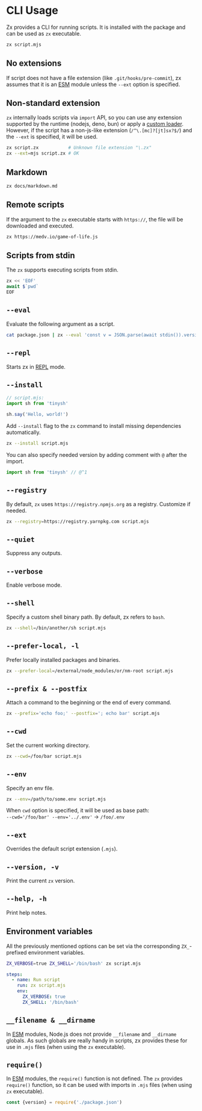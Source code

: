 # CLI Usage

Zx provides a CLI for running scripts. It is installed with the package and can be used as `zx` executable.

```sh
zx script.mjs
```

## No extensions

If script does not have a file extension (like `.git/hooks/pre-commit`), zx
assumes that it is
an [ESM](https://nodejs.org/api/modules.html#modules_module_createrequire_filename)
module unless the `--ext` option is specified.

## Non-standard extension
`zx` internally loads scripts via `import` API, so you can use any extension supported by the runtime (nodejs, deno, bun) or apply a [custom loader](https://nodejs.org/api/cli.html#--experimental-loadermodule).
However, if the script has a non-js-like extension (`/^\.[mc]?[jt]sx?$/`) and the `--ext` is specified, it will be used.

```bash
zx script.zx           # Unknown file extension "\.zx"
zx --ext=mjs script.zx # OK
```

## Markdown
```bash
zx docs/markdown.md
```

## Remote scripts

If the argument to the `zx` executable starts with `https://`, the file will be
downloaded and executed.

```bash
zx https://medv.io/game-of-life.js
```

## Scripts from stdin

The `zx` supports executing scripts from stdin.

```js
zx << 'EOF'
await $`pwd`
EOF
```

## `--eval`

Evaluate the following argument as a script.

```bash
cat package.json | zx --eval 'const v = JSON.parse(await stdin()).version; echo(v)'
```

## `--repl`
Starts zx in [REPL](https://en.wikipedia.org/wiki/Read%E2%80%93eval%E2%80%93print_loop) mode.

## `--install`

```js
// script.mjs:
import sh from 'tinysh'

sh.say('Hello, world!')
```

Add `--install` flag to the `zx` command to install missing dependencies
automatically.

```bash
zx --install script.mjs
```

You can also specify needed version by adding comment with `@` after
the import.

```js
import sh from 'tinysh' // @^1
```

## `--registry`

By default, `zx` uses `https://registry.npmjs.org` as a registry. Customize if needed.

```bash
zx --registry=https://registry.yarnpkg.com script.mjs
```

## `--quiet`

Suppress any outputs.

## `--verbose`

Enable verbose mode.

## `--shell`

Specify a custom shell binary path. By default, zx refers to `bash`.

```bash
zx --shell=/bin/another/sh script.mjs
```

## `--prefer-local, -l`

Prefer locally installed packages and binaries.

```bash
zx --prefer-local=/external/node_modules/or/nm-root script.mjs
```

## `--prefix & --postfix`

Attach a command to the beginning or the end of every command.

```bash
zx --prefix='echo foo;' --postfix='; echo bar' script.mjs
```

## `--cwd`

Set the current working directory.

```bash
zx --cwd=/foo/bar script.mjs
```

## `--env`
Specify an env file.

```bash
zx --env=/path/to/some.env script.mjs
```

When `cwd` option is specified, it will be used as base path:  
`--cwd='/foo/bar' --env='../.env'` → `/foo/.env`

## `--ext`

Overrides the default script extension (`.mjs`).

## `--version, -v`

Print the current `zx` version.

## `--help, -h`

Print help notes.

## Environment variables
All the previously mentioned options can be set via the corresponding `ZX_`-prefixed environment variables.

```bash
ZX_VERBOSE=true ZX_SHELL='/bin/bash' zx script.mjs
```
    
```yaml
steps:
  - name: Run script
    run: zx script.mjs
    env:
      ZX_VERBOSE: true
      ZX_SHELL: '/bin/bash'
```

## `__filename & __dirname`

In [ESM](https://nodejs.org/api/esm.html) modules, Node.js does not provide
`__filename` and `__dirname` globals. As such globals are really handy in scripts,
zx provides these for use in `.mjs` files (when using the `zx` executable).

## `require()`

In [ESM](https://nodejs.org/api/modules.html#modules_module_createrequire_filename)
modules, the `require()` function is not defined.
The `zx` provides `require()` function, so it can be used with imports in `.mjs`
files (when using `zx` executable).

```js
const {version} = require('./package.json')
```
